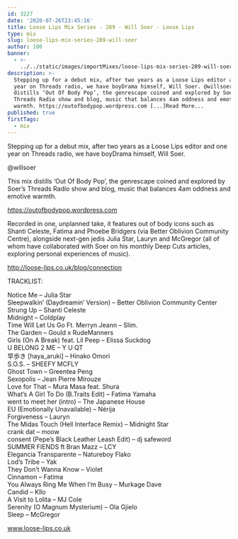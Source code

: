```yaml
---
id: 3227
date: '2020-07-26T23:45:16'
title: Loose Lips Mix Series - 289 - Will Soer - Loose Lips
type: mix
slug: loose-lips-mix-series-289-will-soer
author: 100
banner:
  - >-
    ../../static/images/importMixes/loose-lips-mix-series-289-will-soer/image3227.jpeg
description: >-
  Stepping up for a debut mix, after two years as a Loose Lips editor and one
  year on Threads radio, we have boyDrama himself, Will Soer. @willsoer This mix
  distills ‘Out Of Body Pop’, the genrescape coined and explored by Soer’s
  Threads Radio show and blog, music that balances 4am oddness and emotive
  warmth. https://outofbodypop.wordpress.com [...]Read More...
published: true
firstTags:
  - mix
---
```

Stepping up for a debut mix, after two years as a Loose Lips editor and one year on Threads radio, we have boyDrama himself, Will Soer.

@willsoer

This mix distills ‘Out Of Body Pop’, the genrescape coined and explored by Soer’s Threads Radio show and blog, music that balances 4am oddness and emotive warmth.

https://outofbodypop.wordpress.com  

Recorded in one, unplanned take, it features out of body icons such as Shanti Celeste, Fatima and Phoebe Bridgers (via Better Oblivion Community Centre), alongside next-gen jedis Julia Star, Lauryn and McGregor (all of whom have collaborated with Soer on his monthly Deep Cuts articles, exploring personal experiences of music).

http://loose-lips.co.uk/blog/connection

TRACKLIST:

Notice Me – Julia Star  
Sleepwalkin’ (Daydreamin’ Version) – Better Oblivion Community Center  
Strung Up – Shanti Celeste  
Midnight – Coldplay  
Time Will Let Us Go Ft. Merryn Jeann – Slim.  
The Garden – Gould x RudeManners  
Girls (On A Break) feat. Lil Peep – Elissa Suckdog  
U BELONG 2 ME – Y U QT  
早歩き \[haya\_aruki\] – Hinako Omori  
S.O.S. – SHEEFY MCFLY  
Ghost Town – Greentea Peng  
Sexopolis – Jean Pierre Mirouze  
Love for That – Mura Masa feat. Shura  
What’s A Girl To Do (B.Traits Edit) – Fatima Yamaha  
went to meet her (intro) – The Japanese House  
EU (Emotionally Unavailable) – Nérija  
Forgiveness – Lauryn  
The Midas Touch (Hell Interface Remix) – Midnight Star  
crank dat – moow  
consent (Pepe’s Black Leather Leash Edit) – dj safeword  
SUMMER FIENDS ft Bran Mazz – LCY  
Elegancia Transparente – Natureboy Flako  
Lod’s Tribe – Yak  
They Don’t Wanna Know – Violet  
Cinnamon – Fatima  
You Always Ring Me When I’m Busy – Murkage Dave  
Candid – Kllo  
A Visit to Lolita – MJ Cole  
Serenity (O Magnum Mysterium) – Ola Gjielo  
Sleep – McGregor

www.loose-lips.co.uk